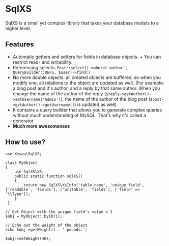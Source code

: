 # SqlXS
SqlXS is a small yet complex library that takes your database models to a higher
level.

## Features
* Automatic getters and setters for fields in database objects. + You can restrict read- and writability.
* Referencing selects: `Post::select()->where('author', QueryBuilder::REFS, $user)->find()`
* No more double objects: all created objects are buffered, so when you modify one, all relations to the object are updated as well. (For example: a blog post and it's author, and a reply by that same author. When you change the name of the author of the reply (`$reply->getAuthor()->setUsername('Admin')`), the name of the author of the blog post (`$post->getAuthor()->getUsername()`) is updated as well)
* It contains a query builder that allows you to generate complex queries without
much understanding of MySQL. That's why it's called a generator.
* **Much more awesomeness**

## How to use?

    use Xesau\SqlXS;

    class MyObject
    {
        use SqlXS\XS;
        public static function sqlXS()
        {
            return new SqlXS\XsInfo('table name', 'unique field', ['readable', 'fields'], ['writable', 'fields'], ['field' => '\\Type']);
        }
     }

    // Get Object with the unique field's value = 1
    $obj = MyObject::byID(1);

    // Echo out the weight of the object
    echo $obj->getWeight() . ' pounds.';

    $obj->setWeight(40);
